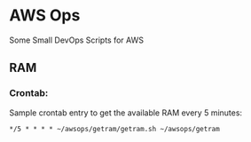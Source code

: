 # AWS Ops
Some Small DevOps Scripts for AWS

## RAM

### Crontab:
Sample crontab entry to get the available RAM every 5 minutes:
```
*/5 * * * * ~/awsops/getram/getram.sh ~/awsops/getram
```
